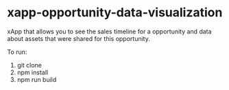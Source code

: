 # xapp-opportunity-data-visualization

xApp that allows you to see the sales timeline for a opportunity and data about assets that were shared for this opportunity. 

To run: 
  1. git clone 
  2. npm install 
  3. npm run build
